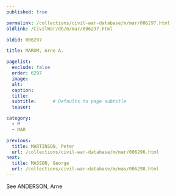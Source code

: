```yaml
---
published: true

permalink: /collections/civil-war-database/m/mar/006297.html
oldlink: /CivilWar/db/m/mar/006297.html

oldid: 006297

title: MARUM, Arne A.

pagelist:
  exclude: false
  order: 6297
  image: 
  alt:
  caption:
  title:
  subtitle:      # Defaults to page subtitle
  teaser:

category: 
  - M 
  - MAR

previous:
  title: MARTINSON, Peter
  url: /collections/civil-war-database/m/mar/006296.html  
next:
  title: MASSON, George
  url: /collections/civil-war-database/m/mas/006298.html   
---
```

See ANDERSON, Arne